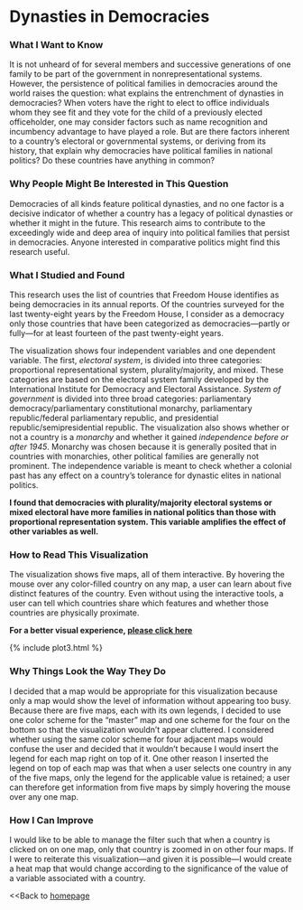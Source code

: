 # Dynasties in Democracies

### What I Want to Know
It is not unheard of for several members and successive generations of one family to be part of the government in nonrepresentational systems. However, the persistence of political families in democracies around the world raises the question: what explains the entrenchment of dynasties in democracies? When voters have the right to elect to office individuals whom they see fit and they vote for the child of a previously elected officeholder, one may consider factors such as name recognition and incumbency advantage to have played a role. But are there factors inherent to a country’s electoral or governmental systems, or deriving from its history, that explain why democracies have political families in national politics? Do these countries have anything in common?

### Why People Might Be Interested in This Question
Democracies of all kinds feature political dynasties, and no one factor is a decisive indicator of whether a country has a legacy of political dynasties or whether it might in the future. This research aims to contribute to the exceedingly wide and deep area of inquiry into political families that persist in democracies. Anyone interested in comparative politics might find this research useful.

### What I Studied and Found
This research uses the list of countries that Freedom House identifies as being democracies in its annual reports. Of the countries surveyed for the last twenty-eight years by the Freedom House, I consider as a democracy only those countries that have been categorized as democracies—partly or fully—for at least fourteen of the past twenty-eight years.  

The visualization shows four independent variables and one dependent variable. The first, <i>electoral system</i>, is divided into three categories: proportional representational system, plurality/majority, and mixed. These categories are based on the electoral system family developed by the International Institute for Democracy and Electoral Assistance. <i>System of government</i> is divided into three broad categories: parliamentary democracy/parliamentary constitutional monarchy, parliamentary republic/federal parliamentary republic, and presidential republic/semipresidential republic. The visualization also shows whether or not a country is a <i>monarchy</i> and whether it gained <i>independence before or after 1945</i>. Monarchy was chosen because it is generally posited that in countries with monarchies, other political families are generally not prominent. The independence variable is meant to check whether a colonial past has any effect on a country’s tolerance for dynastic elites in national politics.

<b>I found that democracies with plurality/majority electoral systems or mixed electoral have more families in national politics than those with proportional representation system. This variable amplifies the effect of other variables as well.</b>

### How to Read This Visualization

The visualization shows five maps, all of them interactive. By hovering the mouse over any color-filled country on any map, a user can learn about five distinct features of the country. Even without using the interactive tools, a user can tell which countries share which features and whether those countries are physically proximate.

<b>For a better visual experience, [please click here](https://public.tableau.com/profile/sumit.poudyal#!/vizhome/Portfolio_43/OriginalDashboard)</b>

{% include plot3.html %}

### Why Things Look the Way They Do

I decided that a map would be appropriate for this visualization because only a map would show the level of information without appearing too busy. Because there are five maps, each with its own legends, I decided to use one color scheme for the “master” map and one scheme for the four on the bottom so that the visualization wouldn’t appear cluttered. I considered whether using the same color scheme for four adjacent maps would confuse the user and decided that it wouldn’t because I would insert the legend for each map right on top of it. One other reason I inserted the legend on top of each map was that when a user selects one country in any of the five maps, only the legend for the applicable value is retained; a user can therefore get information from five maps by simply hovering the mouse over any one map.

### How I Can Improve

I would like to be able to manage the filter such that when a country is clicked on on one map, only that country is zoomed in on other four maps. If I were to reiterate this visualization—and given it is possible—I would create a heat map that would change according to the significance of the value of a variable associated with a country. 

<<Back to [homepage](https://spoudyal1989.github.io/datavizsample)
